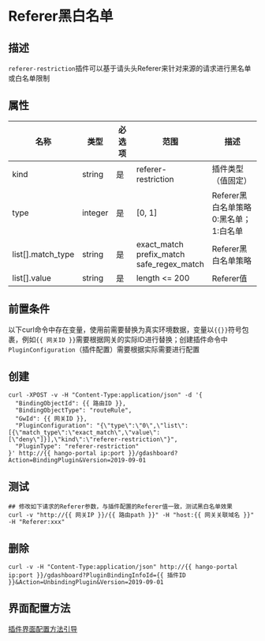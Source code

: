 # Referer黑白名单

## 描述

`referer-restriction`插件可以基于请头头Referer来针对来源的请求进行黑名单或白名单限制

## 属性

| 名称                | 类型      | 必选项 | 范围                                                | 描述                       |
|-------------------|---------|-----|---------------------------------------------------|--------------------------|
| kind              | string  | 是   | referer-restriction                                   | 插件类型（值固定）                |
| type              | integer | 是   | [0, 1]                                            | Referer黑白名单策略<br/>0:黑名单；1:白名单 |
| list[].match_type | string  | 是   | exact_match<br/>prefix_match<br/>safe_regex_match | Referer黑白名单策略                 |
| list[].value      | string  | 是   | length <= 200                                     | Referer值              |


## 前置条件

以下curl命令中存在变量，使用前需要替换为真实环境数据，变量以`{{}}`符号包裹，例如`{{ 网关ID }}`需要根据网关的实际ID进行替换；创建插件命令中`PluginConfiguration`（插件配置）需要根据实际需要进行配置

## 创建

```shell
curl -XPOST -v -H "Content-Type:application/json" -d '{
  "BindingObjectId": {{ 路由ID }},
  "BindingObjectType": "routeRule",
  "GwId": {{ 网关ID }},
  "PluginConfiguration": "{\"type\":\"0\",\"list\":[{\"match_type\":\"exact_match\",\"value\":[\"deny\"]}],\"kind\":\"referer-restriction\"}",
  "PluginType": "referer-restriction"
}' http://{{ hango-portal ip:port }}/gdashboard?Action=BindingPlugin&Version=2019-09-01
```

## 测试

```shell
## 修改如下请求的Referer参数，与插件配置的Referer值一致，测试黑白名单效果
curl -v "http://{{ 网关IP }}/{{ 路由path }}" -H "host:{{ 网关关联域名 }}" -H "Referer:xxx"
```

## 删除

```shell
curl -v -H "Content-Type:application/json" http://{{ hango-portal ip:port }}/gdashboard?PluginBindingInfoId={{ 插件ID }}&Action=UnbindingPlugin&Version=2019-09-01
```

## 界面配置方法

[插件界面配置方法引导](plugin-configuring-guide.md)
